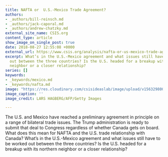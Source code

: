 ```yaml
---
title: NAFTA or  U.S.-Mexico Trade Agreement?
authors:
- _authors/bill-reinsch.md
- _authors/jack-caporal.md
- _authors/andrew-chatzky.md
external_site_name: CSIS.org
content_type: article
show_image_on_single_post: true
date: 2018-08-27 12:55:08 +0000
external_url: https://www.csis.org/analysis/nafta-or-us-mexico-trade-agreement
excerpt: What’s in the U.S.-Mexico agreement and what issues still have to be worked
  out between the three countries? Is the U.S. headed for a breakup with its northern
  neighbor or a closer relationship?
series: []
keywords:
- _keywords/mexico.md
- _keywords/nafta.md
image: "https://res.cloudinary.com/csisideaslab/image/upload/v1563298002/trade-guys/180827_U.S._Canada-1.jpg"
image_caption: ''
image_credit: LARS HAGBERG/AFP/Getty Images

---
```

The U.S. and Mexico have reached a preliminary agreement in principle on a range of bilateral trade issues. The Trump administration is ready to submit that deal to Congress regardless of whether Canada gets on board. What does this mean for NAFTA and the U.S. trade relationship with Canada? What’s in the U.S.-Mexico agreement and what issues still have to be worked out between the three countries? Is the U.S. headed for a breakup with its northern neighbor or a closer relationship?